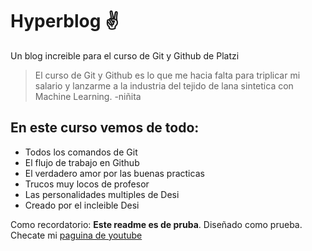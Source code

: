 # Hyperblog ✌
Un blog increible para el curso de Git y Github de Platzi
> El curso de Git y Github es lo que me hacia falta para triplicar mi salario y lanzarme a la industria del tejido de lana sintetica con Machine Learning.
> -niñita

## En este curso vemos de todo:
* Todos los comandos de Git
* El flujo de trabajo en Github
* El verdadero amor por las buenas practicas
* Trucos muy locos de profesor
* Las personalidades multiples de Desi
* Creado por el incleible Desi

Como recordatorio: **Este readme es de pruba**. Diseñado como prueba. Checate mi [paguina de youtube](https://www.youtube.com/channel/UCYh_4OrY794sxk4Lffo4zzw)
